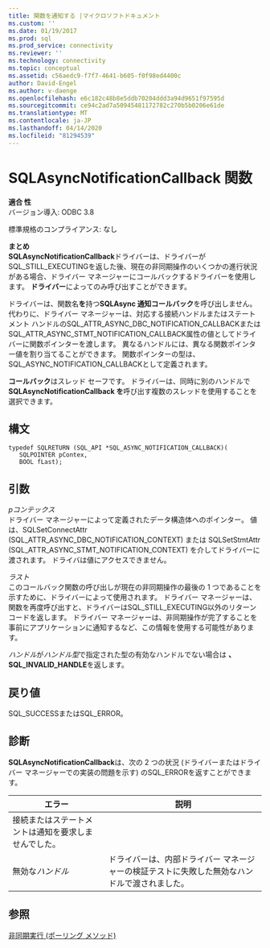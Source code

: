 ```yaml
---
title: 関数を通知する |マイクロソフトドキュメント
ms.custom: ''
ms.date: 01/19/2017
ms.prod: sql
ms.prod_service: connectivity
ms.reviewer: ''
ms.technology: connectivity
ms.topic: conceptual
ms.assetid: c56aedc9-f7f7-4641-b605-f0f98ed4400c
author: David-Engel
ms.author: v-daenge
ms.openlocfilehash: e6c182c48b8e5ddb70204ddd3a94d9651f97595d
ms.sourcegitcommit: ce94c2ad7a50945481172782c270b5b0206e61de
ms.translationtype: MT
ms.contentlocale: ja-JP
ms.lasthandoff: 04/14/2020
ms.locfileid: "81294539"
---
```

# <a name="sqlasyncnotificationcallback-function"></a>SQLAsyncNotificationCallback 関数
**適合 性**  
 バージョン導入: ODBC 3.8  
  
 標準規格のコンプライアンス: なし  
  
 **まとめ**  
 **SQLAsyncNotificationCallback**ドライバーは、ドライバーがSQL_STILL_EXECUTINGを返した後、現在の非同期操作のいくつかの進行状況がある場合、ドライバー マネージャーにコールバックするドライバーを使用します。 **ドライバー**によってのみ呼び出すことができます。  
  
 ドライバーは、関数名**を**持つ**SQLAsync 通知コールバック**を呼び出しません。 代わりに、ドライバー マネージャーは、対応する接続ハンドルまたはステートメント ハンドルのSQL_ATTR_ASYNC_DBC_NOTIFICATION_CALLBACKまたはSQL_ATTR_ASYNC_STMT_NOTIFICATION_CALLBACK属性の値としてドライバーに関数ポインターを渡します。 異なるハンドルには、異なる関数ポインター値を割り当てることができます。 関数ポインターの型は、SQL_ASYNC_NOTIFICATION_CALLBACKとして定義されます。  
  
 **コールバック**はスレッド セーフです。 ドライバーは、同時に別のハンドルで**SQLAsyncNotificationCallback を**呼び出す複数のスレッドを使用することを選択できます。  
  
## <a name="syntax"></a>構文  
  
```  
typedef SQLRETURN (SQL_API *SQL_ASYNC_NOTIFICATION_CALLBACK)(  
   SQLPOINTER pContex,   
   BOOL fLast);  
```  
  
## <a name="arguments"></a>引数  
 *pコンテックス*  
 ドライバー マネージャーによって定義されたデータ構造体へのポインター。 値は、SQLSetConnectAttr (SQL_ATTR_ASYNC_DBC_NOTIFICATION_CONTEXT) または SQLSetStmtAttr (SQL_ATTR_ASYNC_STMT_NOTIFICATION_CONTEXT) を介してドライバーに渡されます。  ドライバは値にアクセスできません。  
  
 *ラスト*  
 このコールバック関数の呼び出しが現在の非同期操作の最後の 1 つであることを示すために、ドライバーによって使用されます。 ドライバー マネージャーは、関数を再度呼び出すと、ドライバーはSQL_STILL_EXECUTING以外のリターン コードを返します。 ドライバー マネージャーは、非同期操作が完了することを事前にアプリケーションに通知するなど、この情報を使用する可能性があります。  
  
 *ハンドル*が*ハンドル型*で指定された型の有効なハンドルでない場合は **、SQL_INVALID_HANDLE**を返します。  
  
## <a name="returns"></a>戻り値  
 SQL_SUCCESSまたはSQL_ERROR。  
  
## <a name="diagnostics"></a>診断  
 **SQLAsyncNotificationCallback**は、次の 2 つの状況 (ドライバーまたはドライバー マネージャーでの実装の問題を示す) のSQL_ERRORを返すことができます。  
  
|エラー|説明|  
|-----------|-----------------|  
|接続またはステートメントは通知を要求しませんでした。||  
|無効な*ハンドル*|ドライバーは、内部ドライバー マネージャーの検証テストに失敗した無効なハンドルで渡されました。|  
  
## <a name="see-also"></a>参照  
 [非同期実行 (ポーリング メソッド)](../../../odbc/reference/develop-app/asynchronous-execution-polling-method.md)
